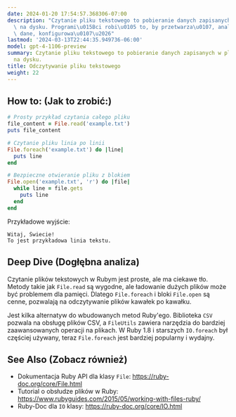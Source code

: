 ```yaml
---
date: 2024-01-20 17:54:57.368306-07:00
description: "Czytanie pliku tekstowego to pobieranie danych zapisanych w pliku zapisanego\
  \ na dysku. Programi\u015Bci robi\u0105 to, by przetwarza\u0107, analizowa\u0107\
  \ dane, konfigurowa\u0107\u2026"
lastmod: '2024-03-13T22:44:35.949736-06:00'
model: gpt-4-1106-preview
summary: Czytanie pliku tekstowego to pobieranie danych zapisanych w pliku zapisanego
  na dysku.
title: Odczytywanie pliku tekstowego
weight: 22
---
```


## How to: (Jak to zrobić:)
```ruby
# Prosty przykład czytania całego pliku
file_content = File.read('example.txt')
puts file_content

# Czytanie pliku linia po linii
File.foreach('example.txt') do |line|
  puts line
end

# Bezpieczne otwieranie pliku z blokiem
File.open('example.txt', 'r') do |file|
  while line = file.gets
    puts line
  end
end
```
Przykładowe wyjście:
```
Witaj, Świecie!
To jest przykładowa linia tekstu.
```

## Deep Dive (Dogłębna analiza)
Czytanie plików tekstowych w Rubym jest proste, ale ma ciekawe tło. Metody takie jak `File.read` są wygodne, ale ładowanie dużych plików może być problemem dla pamięci. Dlatego `File.foreach` i bloki `File.open` są cenne, pozwalają na odczytywanie plików kawałek po kawałku. 

Jest kilka alternatyw do wbudowanych metod Ruby'ego. Biblioteka `CSV` pozwala na obsługę plików CSV, a `FileUtils` zawiera narzędzia do bardziej zaawansowanych operacji na plikach. W Ruby 1.8 i starszych `IO.foreach` był częściej używany, teraz `File.foreach` jest bardziej popularny i wydajny.

## See Also (Zobacz również)
- Dokumentacja Ruby API dla klasy `File`: https://ruby-doc.org/core/File.html
- Tutorial o obsłudze plików w Ruby: https://www.rubyguides.com/2015/05/working-with-files-ruby/
- Ruby-Doc dla `IO` klasy: https://ruby-doc.org/core/IO.html
